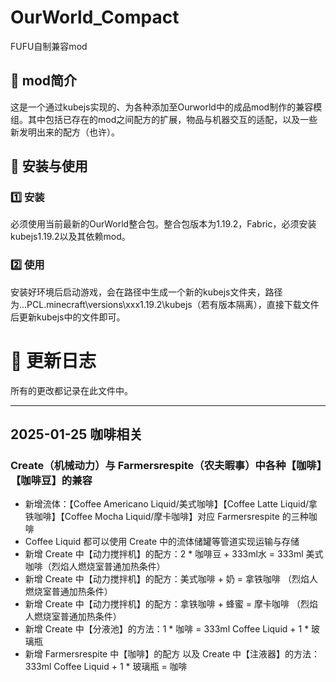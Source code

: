 # OurWorld_Compact
FUFU自制兼容mod

## 📌 mod简介
这是一个通过kubejs实现的、为各种添加至Ourworld中的成品mod制作的兼容模组。其中包括已存在的mod之间配方的扩展，物品与机器交互的适配，以及一些新发明出来的配方（也许）。

## 🔧 安装与使用
### 1️⃣ **安装**
必须使用当前最新的OurWorld整合包。整合包版本为1.19.2，Fabric，必须安装kubejs1.19.2以及其依赖mod。
### 2️⃣ **使用**
安装好环境后启动游戏，会在路径中生成一个新的kubejs文件夹，路径为...PCL\.minecraft\versions\xxx1.19.2\kubejs（若有版本隔离），直接下载文件后更新kubejs中的文件即可。

# 📝 更新日志

所有的更改都记录在此文件中。

---

## 2025-01-25 咖啡相关
### Create（机械动力）与 Farmersrespite（农夫暇事）中各种【咖啡】【咖啡豆】的兼容
- 新增流体：【Coffee Americano Liquid/美式咖啡】【Coffee Latte Liquid/拿铁咖啡】【Coffee Mocha Liquid/摩卡咖啡】对应 Farmersrespite 的三种咖啡
- Coffee Liquid 都可以使用 Create 中的流体储罐等管道实现运输与存储
- 新增 Create 中【动力搅拌机】的配方：2 * 咖啡豆 + 333ml水 = 333ml 美式咖啡（烈焰人燃烧室普通加热条件）
- 新增 Create 中【动力搅拌机】的配方：美式咖啡 + 奶 = 拿铁咖啡 （烈焰人燃烧室普通加热条件）
- 新增 Create 中【动力搅拌机】的配方：拿铁咖啡 + 蜂蜜 = 摩卡咖啡 （烈焰人燃烧室普通加热条件）
- 新增 Create 中【分液池】的方法：1 * 咖啡 = 333ml Coffee Liquid + 1 * 玻璃瓶
- 新增 Farmersrespite 中【咖啡】的配方 以及 Create 中【注液器】的方法：333ml Coffee Liquid + 1 * 玻璃瓶 = 咖啡
